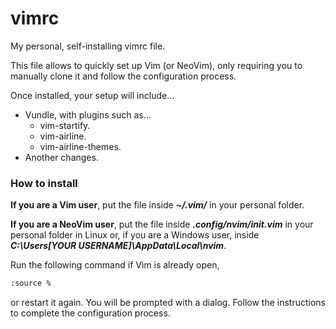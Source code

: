 # vimrc
My personal, self-installing vimrc file.

This file allows to quickly set up Vim (or NeoVim), only requiring you to manually clone it and follow the configuration process. 

Once installed, your setup will include...

 - Vundle, with plugins such as...
 	- vim-startify.
 	- vim-airline.
 	- vim-airline-themes.
 - Another changes.

### How to install

**If you are a Vim user**, put the file inside ***~/.vim/*** in your personal folder.

**If you are a NeoVim user**, put the file inside ***.config/nvim/init.vim*** in your personal folder in Linux or, if you are a Windows user, inside ***C:\Users\[YOUR USERNAME]\AppData\Local\nvim***.

Run the following command if Vim is already open,

```bash
:source %
```
or restart it again. You will be prompted with a dialog. Follow the instructions to complete the configuration process.


